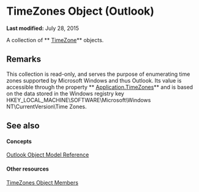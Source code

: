 
# TimeZones Object (Outlook)

 **Last modified:** July 28, 2015

A collection of  ** [TimeZone](b27da70d-e545-cc13-9529-cfd327ab7a7c.md)** objects.

## Remarks

This collection is read-only, and serves the purpose of enumerating time zones supported by Microsoft Windows and thus Outlook. Its value is accessible through the property  ** [Application.TimeZones](920e55d1-9914-fa74-101a-921083328d23.md)** and is based on the data stored in the Windows registry key HKEY_LOCAL_MACHINE\SOFTWARE\Microsoft\Windows NT\CurrentVersion\Time Zones.


## See also


#### Concepts


 [Outlook Object Model Reference](73221b13-d8d8-99b8-3394-b95dbbfd5ddc.md)
#### Other resources


 [TimeZones Object Members](b227e782-9290-5a24-b621-9906a713e8cd.md)
